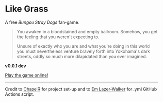 # Like Grass
A free _Bungou Stray Dogs_ fan-game.

> You awaken in a bloodstained and empty ballroom. Somehow, you get the feeling that you weren't expecting to.
> 
> Unsure of exactly who you are and what you're doing in this world you must nevertheless venture bravely forth into Yokohama's dark streets, oddly so much more dilapidated than you ever imagined.

**v0.0.1 dev**

[Play the game online!](https://treatster.github.io/likegrass/)

---

Credit to [ChapelR](https://github.com/ChapelR/tweego-setup) for project set-up and to [Em Lazer-Walker](https://dev.to/lazerwalker/a-modern-developer-s-workflow-for-twine-4imp) for .yml GitHub Actions script.